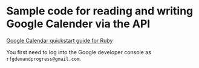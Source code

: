 # Sample code for reading and writing Google Calender via the API

[Google Calendar quickstart guide for Ruby](https://developers.google.com/calendar/quickstart/ruby)

You first need to log into the Google developer console as `rfgdemandprogress@gmail.com`.
